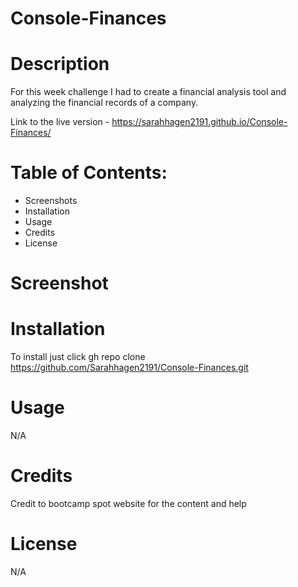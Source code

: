 # Console-Finances

# Description
For this week challenge I had to create a financial analysis tool and analyzing the financial records of a company. 

Link to the live version - https://sarahhagen2191.github.io/Console-Finances/ 

# Table of Contents:

- Screenshots
- Installation
- Usage
- Credits
- License

# Screenshot

# Installation

To install just click gh repo clone https://github.com/Sarahhagen2191/Console-Finances.git

# Usage

N/A

# Credits

Credit to bootcamp spot website for the content and help

# License

N/A
